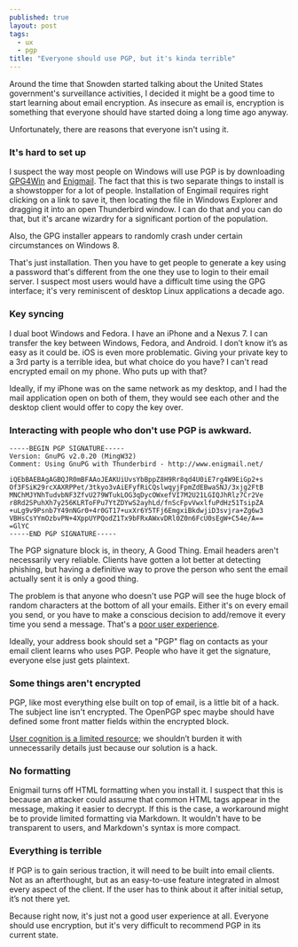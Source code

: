 ```yaml
---
published: true
layout: post
tags: 
  - ux
  - pgp
title: "Everyone should use PGP, but it's kinda terrible"
---
```


Around the time that Snowden started talking about the United States government's surveillance activities, I decided it might be a good time to start learning about email encryption. As insecure as email is, encryption is something that everyone should have started doing a long time ago anyway.

Unfortunately, there are reasons that everyone isn't using it.

### It's hard to set up

I suspect the way most people on Windows will use PGP is by downloading [GPG4Win](http://www.gpg4win.org/) and [Enigmail](https://www.enigmail.net/). The fact that this is two separate things to install is a showstopper for a lot of people. Installation of Engimail requires right clicking on a link to save it, then locating the file in Windows Explorer and dragging it into an open Thunderbird window. I can do that and you can do that, but it's arcane wizardry for a significant portion of the population.

Also, the GPG installer appears to randomly crash under certain circumstances on Windows 8.

That's just installation. Then you have to get people to generate a key using a password that's different from the one they use to login to their email server. I suspect most users would have a difficult time using the GPG interface; it's very reminiscent of desktop Linux applications a decade ago.

### Key syncing

I dual boot Windows and Fedora. I have an iPhone and a Nexus 7. I can transfer the key between Windows, Fedora, and Android. I don’t know it’s as easy as it could be. iOS is even more problematic. Giving your private key to a 3rd party is a terrible idea, but what choice do you have? I can't read encrypted email on my phone. Who puts up with that?

Ideally, if my iPhone was on the same network as my desktop, and I had the mail application open on both of them, they would see each other and the desktop client would offer to copy the key over.

### Interacting with people who don't use PGP is awkward.

    -----BEGIN PGP SIGNATURE-----
    Version: GnuPG v2.0.20 (MingW32)
    Comment: Using GnuPG with Thunderbird - http://www.enigmail.net/
    
    iQEbBAEBAgAGBQJR0mBFAAoJEAKUiUvsYbBppZ8H9Rr8qd4U0iE7rg4W9EiGp2+s
    Of3FSiK29rcXAXRPPet/3tkyo3vAiEFyfRiCQslwqyjFpmZdEBwaSNJ/3xjg2FtB
    MNChMJYNhTudvbNF3ZfvU279WTukLOG3qDycOWxefVI7M2U21LGIQJhRlz7Cr2Ve
    r8Rd2SPuhXh7y256KLRToFPu7YtZDYwS2ayhLd/fnScFpvVwxlfuPdHz51TsipZA
    +uLg9v9Psnb7Y49nNGr0+4r0GT17+uxXr6Y5TFj6EmgxiBkdwjiD3svjra+Zg6w3
    VBHsCsYYmOzbvPN+4XppUYPQodZ1Tx9bFRxAWxvDRl0Z0n6FcU0sEgW+C54e/A==
    =GlYC
    -----END PGP SIGNATURE-----

The PGP signature block is, in theory, A Good Thing. Email headers aren't necessarily very reliable. Clients have gotten a lot better at detecting phishing, but having a definitive way to prove the person who sent the email actually sent it is only a good thing.

The problem is that anyone who doesn't use PGP will see the huge block of random characters at the bottom of all your emails. Either it's on every email you send, or you have to make a conscious decision to add/remove it every time you send a message. That's a [poor user experience](http://xkcd.com/1181/).

Ideally, your address book should set a "PGP" flag on contacts as your email client learns who uses PGP. People who have it get the signature, everyone else just gets plaintext.

### Some things aren't encrypted

PGP, like most everything else built on top of email, is a little bit of a hack. The subject line isn't encrypted. The OpenPGP spec maybe should have defined some front matter fields within the encrypted block.

[User cognition is a limited resource](http://ignorethecode.net/blog/2013/08/06/ego_depletion/); we shouldn’t burden it with unnecessarily details just because our solution is a hack.

### No formatting

Enigmail turns off HTML formatting when you install it. I suspect that this is because an attacker could assume that common HTML tags appear in the message, making it easier to decrypt. If this is the case, a workaround might be to provide limited formatting via Markdown. It wouldn't have to be transparent to users, and Markdown's syntax is more compact.

### Everything is terrible

If PGP is to gain serious traction, it will need to be built into email clients. Not as an afterthought, but as an easy-to-use feature integrated in almost every aspect of the client. If the user has to think about it after initial setup, it’s not there yet.

Because right now, it's just not a good user experience at all. Everyone should use encryption, but it's very difficult to recommend PGP in its current state.
